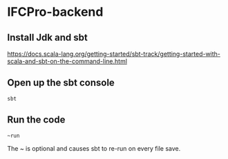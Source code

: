 # IFCPro-backend

## Install Jdk and sbt
https://docs.scala-lang.org/getting-started/sbt-track/getting-started-with-scala-and-sbt-on-the-command-line.html

## Open up the sbt console
```
sbt
```

## Run the code
```
~run
```
The ~ is optional and causes sbt to re-run on every file save.
